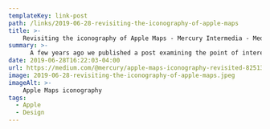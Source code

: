 ```yaml
---
templateKey: link-post
path: /links/2019-06-28-revisiting-the-iconography-of-apple-maps
title: >-
    Revisiting the iconography of Apple Maps - Mercury Intermedia - Medium
summary: >-
      A few years ago we published a post examining the point of interest (POI) icons within Apple Maps titled More Than You Ever Wanted to Know About Appleâ€™s Spotlight Location Icons. 
date: 2019-06-28T16:22:03-04:00
url: https://medium.com/@mercury/apple-maps-iconography-revisited-82513e8b6871
image: 2019-06-28-revisiting-the-iconography-of-apple-maps.jpeg
imageAlt: >-
    Apple Maps iconography
tags:
  - Apple
  - Design
---
```

